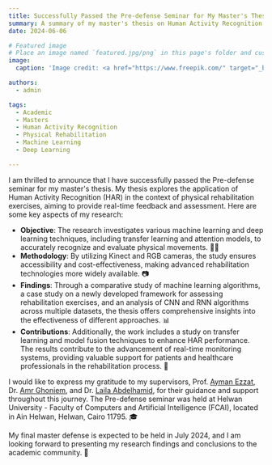 ```yaml
---
title: Successfully Passed the Pre-defense Seminar for My Master's Thesis 🎉 
summary: A summary of my master's thesis on Human Activity Recognition in physical rehabilitation exercises.
date: 2024-06-06

# Featured image
# Place an image named `featured.jpg/png` in this page's folder and customize its options here.
image:
  caption: 'Image credit: <a href="https://www.freepik.com/" target="_blank">freepik</a>'

authors:
  - admin

tags:
  - Academic
  - Masters
  - Human Activity Recognition
  - Physical Rehabilitation
  - Machine Learning
  - Deep Learning

---
```


I am thrilled to announce that I have successfully passed the Pre-defense seminar for my master's thesis. My thesis explores the application of Human Activity Recognition (HAR) in the context of physical rehabilitation exercises, aiming to provide real-time feedback and assessment. Here are some key aspects of my research:

- **Objective**: The research investigates various machine learning and deep learning techniques, including transfer learning and attention models, to accurately recognize and evaluate physical movements. 🏋️‍♂️
- **Methodology**: By utilizing Kinect and RGB cameras, the study ensures accessibility and cost-effectiveness, making advanced rehabilitation technologies more widely available. 📷
- **Findings**: Through a comparative study of machine learning algorithms, a case study on a newly developed framework for assessing rehabilitation exercises, and an analysis of CNN and RNN algorithms across multiple datasets, the thesis offers comprehensive insights into the effectiveness of different approaches. 📊
- **Contributions**: Additionally, the work includes a study on transfer learning and model fusion techniques to enhance HAR performance. The results contribute to the advancement of real-time monitoring systems, providing valuable support for patients and healthcare professionals in the rehabilitation process. 🚀

I would like to express my gratitude to my supervisors, Prof. [Ayman Ezzat](https://www.linkedin.com/in/ayman4/), Dr. [Amr Ghoniem](https://www.linkedin.com/in/amrghoneim), and Dr. [Laila Abdelhamid](https://www.linkedin.com/in/laila-abdelhamid-0714172b2/), for their guidance and support throughout this journey. The Pre-defense seminar was held at Helwan University - Faculty of Computers and Artificial Intelligence (FCAI), located in Ain Helwan, Helwan, Cairo 11795. 🎓

My final master defense is expected to be held in July 2024, and I am looking forward to presenting my research findings and conclusions to the academic community. 📅
